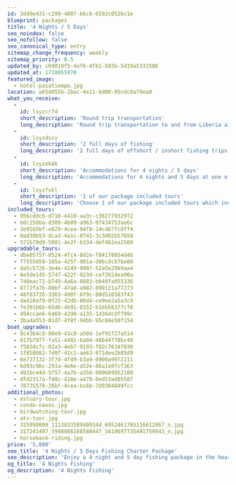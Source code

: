 ```yaml
---
id: 3dd9e431-c299-4807-b6c6-6592c0526c1e
blueprint: packages
title: '4 Nights / 5 Days'
seo_noindex: false
seo_nofollow: false
seo_canonical_type: entry
sitemap_change_frequency: weekly
sitemap_priority: 0.5
updated_by: c69010f5-4ef6-4fb1-b93b-5d19a5331586
updated_at: 1710955970
featured_image:
  - hotel-pasatiempo.jpg
location: a654855b-2bac-4e11-bd80-05cdc6a79ea8
what_you_receive:
  -
    id: lsyzcr7d
    short_description: 'Round trip transportation'
    long_description: 'Round trip transportation to and from Liberia airport to your accommodation at the beginning and end of your trip'
  -
    id: lsyzdscv
    short_description: '2 full days of fishing'
    long_description: '2 full days of offshort / inshort fishing trips'
  -
    id: lsyzek8k
    short_description: 'Accommodations for 4 nights / 5 days'
    long_description: 'Accommodations for 4 nights and 5 days at one of our partnered hotels with GoFish'
  -
    id: lsyzfxkl
    short_description: '1 of our package included tours'
    long_description: 'Choose 1 of our package included tours which includes round trip transportation'
included_tours:
  - 956cddc6-d710-4410-aa3c-c38277932972
  - b0c256ba-d309-4b09-a963-0f434753ae6c
  - 3e9165bf-e029-4cea-94f8-14cd67fc8ff4
  - 0ad39b53-dca3-4a1c-8742-3c3d02b57658
  - 571b79d9-5081-4e2f-b334-def462ea2500
upgradable_tours:
  - dbe0575f-0524-4fc4-8d2e-f84178854d4b
  - f7555059-185a-425f-901a-d86cdcb7be80
  - da5c5726-3e4e-4249-9907-52a5e29b9aa4
  - 6e5de145-5747-422f-923d-cef2624ea90a
  - 740eac72-b749-4a6a-8883-bb48fa055336
  - 8772fa7b-80bf-47a8-a982-899121a77273
  - 48f83735-3363-490f-8f9c-80d510183f43
  - da410af9-0f25-42db-86d4-ce9ee2a5a3c9
  - fe391b6b-65d6-4b91-8352-b16b56377cf6
  - d94ccae6-6469-4290-a135-1d36dcdff99c
  - 3ba4a553-01d7-4f8f-94bb-95c84e58f154
boat_upgrades:
  - 0c43b4c0-80e9-43c0-a50d-1ef91f27a514
  - 617b7977-fa51-4401-ba84-48644778bc40
  - f5034cfc-82a3-4eb7-9193-f02c76347036
  - 1f858682-7d07-41c1-ae63-871dee2b85d9
  - 6e737132-3f7d-4f49-b3a9-0908a9972211
  - 6d93c9bc-291a-4e6e-a52e-86a1a9fcf363
  - 491bce4d-5757-4a7b-a358-099689952100
  - dfd2317a-f48c-418e-a478-8ed53ad8550f
  - 78735578-26bf-4cea-bc6b-7d9384849fcc
additional_photos:
  - estuary-tour.jpg
  - condo-naxos.jpg
  - birdwatching-tour.jpg
  - atv-tour.jpg
  - 325898809_1112833589409344_6952461765116612067_n.jpg
  - 317241497_5948086168588447_3410697735491759943_n.jpg
  - horseback-riding.jpg
price: '5,000'
seo_title: '4 Nights / 5 Days Fishing Charter Package'
seo_description: 'Enjoy a 4 night and 5 day fishing package in the heart of Los Suenos, Costa Rica. Spend two full days fishing off or on shore, free transportation & more.'
og_title: '4 Nights Fishing'
og_description: '4 Nights Fishing'
---
```

